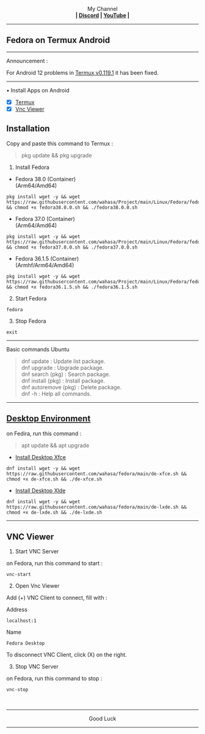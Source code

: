 
<p align="center">My Channel</br><b>
| <a href="https://discord.gg/GCehyym">Discord</a> | <a href="https://youtube.com/channel/UC3sLb7eZCu72iv3G1yUhUHQ">YouTube</a> |</b></p>

---
## Fedora on Termux Android

---
Announcement :

For Android 12 problems in [Termux v0.119.1](https://apkcombo.com/id/termux/com.termux) it has been fixed.

---
• Install Apps on Android
- [x] [Termux](https://apkcombo.com/id/termux/com.termux)
- [x] [Vnc Viewer](https://play.google.com/store/apps/details?id=com.realvnc.viewer.android)

## Installation

Copy and paste this command to Termux :
> pkg update && pkg upgrade

1. Install Fedora

* Fedora 38.0 (Container)</br>
(Arm64/Amd64)
```
pkg install wget -y && wget https://raw.githubusercontent.com/wahasa/Project/main/Linux/Fedora/fedora38.0.0.sh && chmod +x fedora38.0.0.sh && ./fedora38.0.0.sh
```

* Fedora 37.0 (Container)</br>
(Arm64/Amd64)
```
pkg install wget -y && wget https://raw.githubusercontent.com/wahasa/Project/main/Linux/Fedora/fedora37.0.0.sh && chmod +x fedora37.0.0.sh && ./fedora37.0.0.sh
```

* Fedora 36.1.5 (Container)</br>
(Armhf/Arm64/Amd64)
```
pkg install wget -y && wget https://raw.githubusercontent.com/wahasa/Project/main/Linux/Fedora/fedora36.1.5.sh && chmod +x fedora36.1.5.sh && ./fedora36.1.5.sh
```

2. Start Fedora
```
fedora
```

3. Stop Fedora
```
exit
```

---
Basic commands Ubuntu
> dnf update : Update list package.</br>
> dnf upgrade : Upgrade package.</br>
> dnf search (pkg) : Search package.</br>
> dnf install (pkg) : Install package.</br>
> dnf autoremove (pkg) : Delete package.</br>
> dnf -h : Help all commands.
---
## [Desktop Environment]()

on Fedira, run this command :
> apt update && apt upgrade

* [Install Desktop Xfce]()
```
dnf install wget -y && wget https://raw.githubusercontent.com/wahasa/fedora/main/de-xfce.sh && chmod +x de-xfce.sh && ./de-xfce.sh
```

* [Install Desktop Xlde]()
```
dnf install wget -y && wget https://raw.githubusercontent.com/wahasa/fedora/main/de-lxde.sh && chmod +x de-lxde.sh && ./de-lxde.sh
```

---
## VNC Viewer

1. Start VNC Server

on Fedora, run this command to start :
```
vnc-start
```

2. Open Vnc Viewer

Add (+) VNC Client to connect, fill with :

Address
```
localhost:1
```

Name
```
Fedora Desktop
```

To disconnect VNC Client, click (X) on the right.

3. Stop VNC Server

on Fedora, run this command to stop :
```
vnc-stop
```

</br>

---
<p align="center">Good Luck</p>

---
